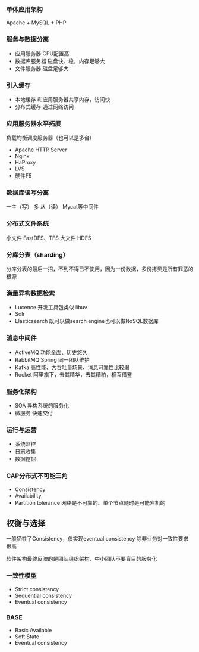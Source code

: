 ### 单体应用架构
Apache + MySQL + PHP

### 服务与数据分离
- 应用服务器 CPU配置高
- 数据库服务器 磁盘快、稳，内存足够大
- 文件服务器 磁盘足够大

### 引入缓存
- 本地缓存  和应用服务器共享内存，访问快
- 分布式缓存    通过网络访问
### 应用服务器水平拓展
负载均衡调度服务器（也可以是多台）
- Apache HTTP Server
- Nginx
- HaProxy
- LVS
- 硬件F5
### 数据库读写分离
一主（写） 多 从（读）
Mycat等中间件
### 分布式文件系统
小文件  FastDFS、TFS
大文件  HDFS
### 分库分表（sharding）
分库分表的最后一招，不到不得已不使用，因为一份数据，多份拷贝是所有罪恶的根源
### 海量异构数据检索
- Lucence 开发工具包类似 libuv
- Solr
- Elasticsearch 既可以做search engine也可以做NoSQL数据库
### 消息中间件
- ActiveMQ    功能全面、历史悠久
- RabbitMQ    Spring 同一团队维护
- Kafka   高性能、大吞吐量场景、消息可靠性比较弱
- Rocket    阿里旗下，去其精华，去其糟粕，相互借鉴
### 服务化架构
- SOA 异构系统的服务化
- 微服务 快速交付
###  运行与运营
- 系统监控
- 日志收集
- 数据挖掘
### CAP分布式不可能三角
- Consistency
- Availability
- Partition tolerance
网络是不可靠的、单个节点随时是可能宕机的
## 权衡与选择
一般牺牲了Consistency，仅实现eventual consistency 除非业务对一致性要求很高

软件架构最终反映的是团队组织架构，中小团队不要盲目的服务化

### 一致性模型
- Strict consistency
- Sequential consistency
- Eventual consistency
### BASE
- Basic Available
- Soft State
- Eventual consistency
